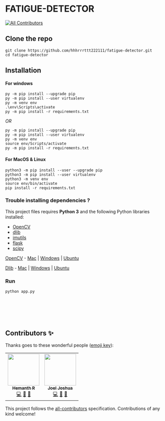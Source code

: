 # FATIGUE-DETECTOR
<!-- ALL-CONTRIBUTORS-BADGE:START - Do not remove or modify this section -->
[![All Contributors](https://img.shields.io/badge/all_contributors-2-orange.svg?style=flat-square)](#contributors-)
<!-- ALL-CONTRIBUTORS-BADGE:END -->


## Clone the repo
```
git clone https://github.com/hhhrrrttt222111/fatigue-detector.git
cd fatigue-detector
```

## Installation
#### For windows
```
py -m pip install --upgrade pip
py -m pip install --user virtualenv
py -m venv env
.\env\Scripts\activate
py -m pip install -r requirements.txt
```
*OR*
```
py -m pip install --upgrade pip
py -m pip install --user virtualenv
py -m venv env
source env/Scripts/activate
py -m pip install -r requirements.txt
```
#### For MacOS & Linux
```
python3 -m pip install --user --upgrade pip
python3 -m pip install --user virtualenv
python3 -m venv env
source env/bin/activate
pip install -r requirements.txt
```

### Trouble installing dependencies ?

This project files requires **Python 3** and the following Python libraries installed:

- [OpenCV](https://opencv.org/)
- [dlib](https://github.com/davisking/dlib)
- [imutils](https://github.com/jrosebr1/imutils)
- [flask](https://flask.palletsprojects.com/en/1.1.x/)
- [scipy](https://www.scipy.org/)


[OpenCV](https://github.com/opencv/opencv) - [Mac](https://www.learnopencv.com/install-opencv3-on-macos/) | [Windows](https://www.learnopencv.com/install-opencv3-on-windows/) | [Ubuntu](https://www.learnopencv.com/install-opencv3-on-ubuntu/)


[Dlib](https://github.com/davisking/dlib) -   [Mac](https://www.learnopencv.com/install-dlib-on-macos/) | [Windows](https://medium.com/analytics-vidhya/how-to-install-dlib-library-for-python-in-windows-10-57348ba1117f) | [Ubuntu](https://www.pyimagesearch.com/2017/03/27/how-to-install-dlib/)


### Run

```
python app.py
```  

<br><br><br><br>

## Contributors ✨

Thanks goes to these wonderful people ([emoji key](https://allcontributors.org/docs/en/emoji-key)):

<!-- ALL-CONTRIBUTORS-LIST:START - Do not remove or modify this section -->
<!-- prettier-ignore-start -->
<!-- markdownlint-disable -->
<table>
  <tr>
    <td align="center"><a href="http://hhhrrrttt222111.me/"><img src="https://avatars2.githubusercontent.com/u/43471295?v=4" width="100px;" alt=""/><br /><sub><b>Hemanth R</b></sub></a><br /><a href="https://github.com/hhhrrrttt222111/fatigue-detector/commits?author=hhhrrrttt222111" title="Code">💻</a> <a href="#design-hhhrrrttt222111" title="Design">🎨</a> <a href="#maintenance-hhhrrrttt222111" title="Maintenance">🚧</a></td>
    <td align="center"><a href="https://joeljosh.github.io"><img src="https://avatars1.githubusercontent.com/u/57311955?v=4" width="100px;" alt=""/><br /><sub><b>Joel Joshua</b></sub></a><br /><a href="https://github.com/hhhrrrttt222111/fatigue-detector/commits?author=joeljosh" title="Code">💻</a> <a href="#design-joeljosh" title="Design">🎨</a> <a href="https://github.com/hhhrrrttt222111/fatigue-detector/pulls?q=is%3Apr+reviewed-by%3Ajoeljosh" title="Reviewed Pull Requests">👀</a></td>
  </tr>
</table>

<!-- markdownlint-enable -->
<!-- prettier-ignore-end -->
<!-- ALL-CONTRIBUTORS-LIST:END -->

This project follows the [all-contributors](https://github.com/all-contributors/all-contributors) specification. Contributions of any kind welcome!
